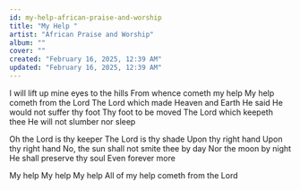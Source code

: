 ```yaml
---
id: my-help-african-praise-and-worship
title: "My Help "
artist: "African Praise and Worship"
album: ""
cover: ""
created: "February 16, 2025, 12:39 AM"
updated: "February 16, 2025, 12:39 AM"
---
```


I will lift up mine eyes to the hills
From whence cometh my help
My help cometh from the Lord
The Lord which made Heaven and Earth
He said He would not suffer thy foot
Thy foot to be moved
The Lord which keepeth thee
He will not slumber nor sleep

Oh the Lord is thy keeper
The Lord is thy shade
Upon thy right hand
Upon thy right hand
No, the sun shall not smite thee by day
Nor the moon by night
He shall preserve thy soul
Even forever more

My help
My help
My help
All of my help cometh from the Lord
